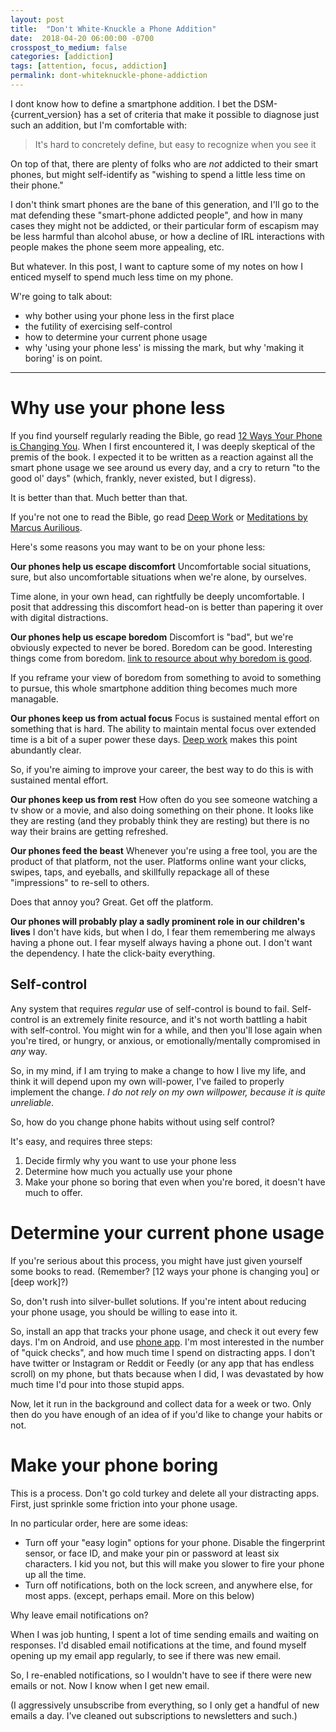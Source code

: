 ```yaml
---
layout: post
title:  "Don't White-Knuckle a Phone Addition"
date:  2018-04-20 06:00:00 -0700
crosspost_to_medium: false
categories: [addiction]
tags: [attention, focus, addiction]
permalink: dont-whiteknuckle-phone-addiction
---
```



I dont know how to define a smartphone addition. I bet the DSM-{current_version} has a set of criteria that make it possible to diagnose just such an addition, but I'm comfortable with:

> It's hard to concretely define, but easy to recognize when you see it

On top of that, there are plenty of folks who are _not_ addicted to their smart phones, but might self-identify as "wishing to spend a little less time on their phone."

I don't think smart phones are the bane of this generation, and I'll go to the mat defending these "smart-phone addicted people", and how in many cases they might not be addicted, or their particular form of escapism may be less harmful than alcohol abuse, or how a decline of IRL interactions with people makes the phone seem more appealing, etc.

But whatever. In this post, I want to capture some of my notes on how I enticed myself to spend much less time on my phone.

W're going to talk about:

- why bother using your phone less in the first place
- the futility of exercising self-control
- how to determine your current phone usage
- why 'using your phone less' is missing the mark, but why 'making it boring' is on point.

<!--more-->

----------------------------------------

# Why use your phone less

If you find yourself regularly reading the Bible, go read [12 Ways Your Phone is Changing You](). When I first encountered it, I was deeply skeptical of the premis of the book. I expected it to be written as a reaction against all the smart phone usage we see around us every day, and a cry to return "to the good ol' days" (which, frankly, never existed, but I digress).

It is better than that. Much better than that.

If you're not one to read the Bible, go read [Deep Work]() or [Meditations by Marcus Aurilious]().

Here's some reasons you may want to be on your phone less:

**Our phones help us escape discomfort** Uncomfortable social situations, sure, but also uncomfortable situations when we're alone, by ourselves.

Time alone, in your own head, can rightfully be deeply uncomfortable. I posit that addressing this discomfort head-on is better than papering it over with digital distractions.

**Our phones help us escape boredom** Discomfort is "bad", but we're obviously expected to never be bored. Boredom can be good. Interesting things come from boredom. [link to resource about why boredom is good]().

If you reframe your view of boredom from something to avoid to something to pursue, this whole smartphone addition thing becomes much more managable.

**Our phones keep us from actual focus** Focus is sustained mental effort on something that is hard. The ability to maintain mental focus over extended time is a bit of a super power these days. [Deep work]() makes this point abundantly clear.

So, if you're aiming to improve your career, the best way to do this is with sustained mental effort.

**Our phones keep us from rest** How often do you see someone watching a tv show or a movie, and also doing something on their phone. It looks like they are resting (and they probably think they are resting) but there is no way their brains are getting refreshed.

**Our phones feed the beast** Whenever you're using a free tool, you are the product of that platform, not the user. Platforms online want your clicks, swipes, taps, and eyeballs, and skillfully repackage all of these "impressions" to re-sell to others.

Does that annoy you? Great. Get off the platform.

**Our phones will probably play a sadly prominent role in our children's lives** I don't have kids, but when I do, I fear them remembering me always having a phone out. I fear myself always having a phone out. I don't want the dependency. I hate the click-baity everything.


## Self-control

Any system that requires _regular_ use of self-control is bound to fail. Self-control is an extremely finite resource, and it's not worth battling a habit with self-control. You might win for a while, and then you'll lose again when you're tired, or hungry, or anxious, or emotionally/mentally compromised in _any_ way.

So, in my mind, if I am trying to make a change to how I live my life, and think it will depend upon my own will-power, I've failed to properly implement the change. _I do not rely on my own willpower, because it is quite unreliable_.


So, how do you change phone habits without using self control?

It's easy, and requires three steps:

1. Decide firmly why you want to use your phone less
2. Determine how much you actually use your phone
3. Make your phone so boring that even when you're bored, it doesn't have much to offer.


# Determine your current phone usage

If you're serious about this process, you might have just given yourself some books to read. (Remember? [12 ways your phone is changing you] or [deep work]?)

So, don't rush into silver-bullet solutions. If you're intent about reducing your phone usage, you should be willing to ease into it.

So, install an app that tracks your phone usage, and check it out every few days. I'm on Android, and use [phone app](). I'm most interested in the number of "quick checks", and how much time I spend on distracting apps. I don't have twitter or Instagram or Reddit or Feedly (or any app that has endless scroll) on my phone, but thats because when I did, I was devastated by how much time I'd pour into those stupid apps.

Now, let it run in the background and collect data for a week or two. Only then do you have enough of an idea of if you'd like to change your habits or not.

# Make your phone boring

This is a process. Don't go cold turkey and delete all your distracting apps. First, just sprinkle some friction into your phone usage.

In no particular order, here are some ideas:

- Turn off your "easy login" options for your phone. Disable the fingerprint sensor, or face ID, and make your pin or password at least six characters. I kid you not, but this will make you slower to fire your phone up all the time.
- Turn off notifications, both on the lock screen, and anywhere else, for most apps. (except, perhaps email. More on this below)



Why leave email notifications on?

When I was job hunting, I spent a lot of time sending emails and waiting on responses. I'd disabled email notifications at the time, and found myself opening up my email app regularly, to see if there was new email.

So, I re-enabled notifications, so I wouldn't have to see if there were new emails or not. Now I know when I get new email.

(I aggressively unsubscribe from everything, so I only get a handful of new emails a day. I've cleaned out subscriptions to newsletters and such.)
